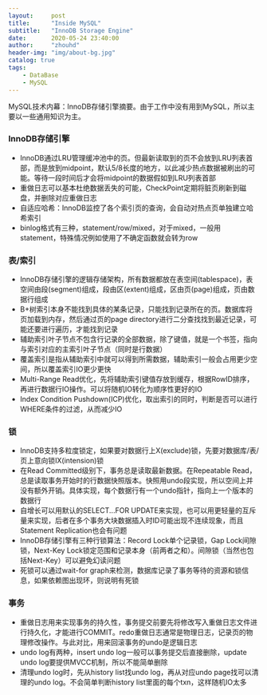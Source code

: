 ```yaml
---
layout:     post
title:      "Inside MySQL"
subtitle:   "InnoDB Storage Engine"
date:       2020-05-24 23:40:00
author:     "zhouhd"
header-img: "img/about-bg.jpg"
catalog: true
tags:
    - DataBase
    - MySQL
---
```


MySQL技术内幕：InnoDB存储引擎摘要。由于工作中没有用到MySQL，所以主要以一些通用知识为主。

### InnoDB存储引擎
- InnoDB通过LRU管理缓冲池中的页。但最新读取到的页不会放到LRU列表首部，而是放到midpoint，默认5/8长度的地方，以此减少热点数据被刷出的可能。等待一段时间后才会将midpoint的数据假如到LRU列表首部
- 重做日志可以基本杜绝数据丢失的可能，CheckPoint定期将脏页刷新到磁盘，并删除对应重做日志
- 自适应哈希：InnoDB监控了各个索引页的查询，会自动对热点页单独建立哈希索引
- binlog格式有三种，statement/row/mixed，对于mixed，一般用statement，特殊情况例如使用了不确定函数就会转为row
  
### 表/索引
- InnoDB存储引擎的逻辑存储架构，所有数据都放在表空间(tablespace)，表空间由段(segment)组成，段由区(extent)组成，区由页(page)组成，页由数据行组成
- B+树索引本身不能找到具体的某条记录，只能找到记录所在的页。数据库将页加载到内存，然后通过页的page directory进行二分查找找到最近记录，可能还要进行遍历，才能找到记录
- 辅助索引叶子节点不包含行记录的全部数据，除了键值，就是一个书签，指向与索引对应的主索引叶子节点（同时是行数据）
- 覆盖索引是指从辅助索引中就可以得到所需数据，辅助索引一般会占用更少空间，所以覆盖索引IO更少更快
- Multi-Range Read优化，先将辅助索引键值存放到缓存，根据RowID排序，再进行数据行IO操作。可以将随机IO转化为顺序性更好的IO
- Index Condition Pushdown(ICP)优化，取出索引的同时，判断是否可以进行WHERE条件的过滤，从而减少IO

### 锁
- InnoDB支持多粒度锁定，如果要对数据行上X(exclude)锁，先要对数据库/表/页上意向锁IX(intension)锁
- 在Read Committed级别下，事务总是读取最新数据。在Repeatable Read，总是读取事务开始时的行数据快照版本。快照用undo段实现，所以空间上并没有额外开销。具体实现，每个数据行有一个undo指针，指向上一个版本的数据行
- 自增长可以用默认的SELECT...FOR UPDATE来实现，也可以用更轻量的互斥量来实现，后者在多个事务大块数据插入时ID可能出现不连续现象，而且Statement Replication也会有问题
- InnoDB存储引擎有三种行锁算法：Record Lock单个记录锁，Gap Lock间隙锁，Next-Key Lock锁定范围和记录本身（前两者之和）。间隙锁（当然也包括Next-Key）可以避免幻读问题
- 死锁可以通过wait-for graph来检测，数据库记录了事务等待的资源和锁信息，如果依赖图出现环，则说明有死锁

### 事务
- 重做日志用来实现事务的持久性，事务提交前要先将修改写入重做日志文件进行持久化，才能进行COMMIT。redo重做日志通常是物理日志，记录页的物理修改操作。与此对比，用来回滚事务的undo是逻辑日志
- undo log有两种，insert undo log一般可以事务提交后直接删除，update undo log要提供MVCC机制，所以不能简单删除
- 清理undo log时，先从history list找undo log，再从对应undo page找可以清理的undo log。不会简单判断history list里面的每个txn，这样随机IO太多
